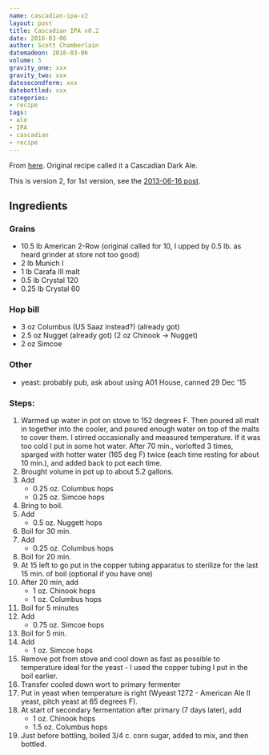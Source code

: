 ```yaml
---
name: cascadian-ipa-v2
layout: post
title: Cascadian IPA v0.2
date: 2016-03-06
author: Scott Chamberlain
datemadeon: 2016-03-06
volume: 5
gravity_one: xxx
gravity_two: xxx
datesecondferm: xxx
datebottled: xxx
categories:
- recipe
tags:
- ale
- IPA
- cascadian
- recipe
---
```


From [here](http://forum.northernbrewer.com/viewtopic.php?f=1&t=109879). Original recipe called it a Cascadian Dark Ale.

This is version 2, for 1st version, see the [2013-06-16 post](http://recology.info/beer_recipes//recipe/2013/06/16/cascadian-ipa.html).

## Ingredients

### Grains

+ 10.5 lb American 2-Row (original called for 10, I upped by 0.5 lb. as heard grinder at store not too good)
+ 2 lb Munich I
+ 1 lb Carafa III malt
+ 0.5 lb Crystal 120
+ 0.25 lb Crystal 60

### Hop bill

+ 3 oz Columbus (US Saaz instead?) (already got)
+ 2.5 oz Nugget (already got) (2 oz Chinook -> Nugget)
+ 2 oz Simcoe

### Other

* yeast: probably pub, ask about using A01 House, canned 29 Dec '15

### Steps:

1. Warmed up water in pot on stove to 152 degrees F. Then poured all malt in together into the cooler, and poured enough water on top of the malts to cover them.  I stirred occasionally and measured temperature. If it was too cold I put in some hot water.  After 70 min., vorlofted 3 times, sparged with hotter water (165 deg F) twice (each time resting for about 10 min.), and added back to pot each time.
2. Brought volume in pot up to about 5.2 gallons.
3. Add
	+ 0.25 oz. Columbus hops
	+ 0.25 oz. Simcoe hops
3. Bring to boil.
3. Add
	+ 0.5 oz. Nuggett hops
4. Boil for 30 min.
5. Add
	+ 0.25 oz. Columbus hops
6. Boil for 20 min.
7. At 15 left to go put in the copper tubing apparatus to sterilize for the last 15 min. of boil (optional if you have one)
8. After 20 min, add
	+ 1 oz. Chinook hops
	+ 1 oz. Columbus hops
9. Boil for 5 minutes
10. Add
	+ 0.75 oz. Simcoe hops
11. Boil for 5 min.
12. Add
	+ 1 oz. Simcoe hops
12. Remove pot from stove and cool down as fast as possible to temperature ideal for the yeast - I used the copper tubing I put in the boil earlier.
13. Transfer cooled down wort to primary fermenter
14. Put in yeast when temperature is right (Wyeast 1272 - American Ale II yeast, pitch yeast at 65 degrees F).
15. At start of secondary fermentation after primary (7 days later), add
	+ 1 oz. Chinook hops
	+ 1.5 oz. Columbus hops
16. Just before bottling, boiled 3/4 c. corn sugar, added to mix, and then bottled.
